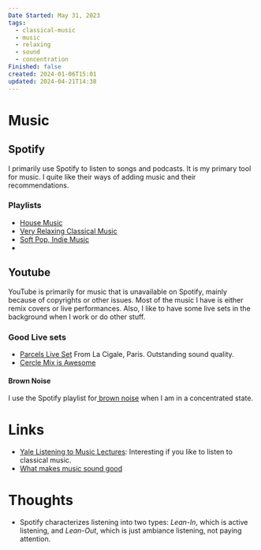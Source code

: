 ```yaml
---
Date Started: May 31, 2023
tags:
  - classical-music
  - music
  - relaxing
  - sound
  - concentration
Finished: false
created: 2024-01-06T15:01
updated: 2024-04-21T14:38
---
```



# Music


##  Spotify
I primarily use Spotify to listen to songs and podcasts. It is my primary tool for music. I quite like their ways of adding music and their recommendations. 

### Playlists
- [House Music](https://open.spotify.com/playlist/4jEECD9Jumkm8l0xNMC22D?si=4fd383a9026d402f)
- [Very Relaxing Classical Music](https://open.spotify.com/playlist/48nFdFtSM0sGnYVXoAyR6Y?si=f033f1ae29454e32)
- [Soft Pop, Indie Music](https://open.spotify.com/playlist/50JCYkZ3BQvC4wSIXkcCo9?si=89e31166ffda47c6)
- 
## Youtube
YouTube is primarily for music that is unavailable on Spotify, mainly because of copyrights or other issues. Most of the music I have is either remix covers or live performances. Also, I like to have some live sets in the background when I work or do other stuff. 
### Good Live sets
- [Parcels Live Set](https://www.youtube.com/watch?v=ePSivyATBqg) From La Cigale, Paris. Outstanding sound quality. 
- [Cercle Mix is Awesome](https://www.youtube.com/watch?v=3lTUAWOgoHs&t=27s)


#### Brown Noise
I use the Spotify playlist for[ brown noise](https://open.spotify.com/playlist/37i9dQZF1DX4hpot8sYudB?si=a04799a8bddb496e) when I am in a concentrated state. 



# Links
- [Yale Listening to Music Lectures](https://www.youtube.com/watch?v=5_yOVARO2Oc&list=PLh9mgdi4rNezhx8YiGIV8I22ICSuzslja): Interesting if you like to listen to classical music. 
- [What makes music sound good](https://dmitri.mycpanel.princeton.edu/files/pdfs/MUS105handouts.pdf)

# Thoughts 
- Spotify characterizes listening into two types: *Lean-In*, which is active listening, and *Lean-Out*, which is just ambiance listening, not paying attention. 



